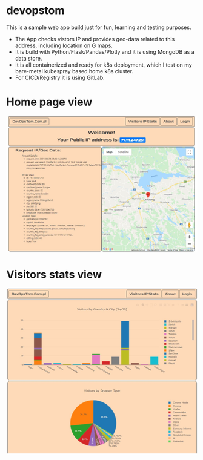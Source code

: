# devopstom

This is a sample web app build just for fun, learning and testing purposes. 
* The App checks vistors IP and provides geo-data related to this address, including location on G maps.
* It is build with Python/Flask/Pandas/Plotly and it is using MongoDB as a data store.
* It is all containerized and ready for k8s deployment, which I test on my bare-metal kubespray based home k8s cluster.
* For CICD/Registry it is using GitLab.

# Home page view
![Alt text](docs/images/index-page.jpg?raw=true "Home page view")

# Visitors stats view
![Alt text](docs/images/visitors-stats.jpg?raw=true "Visitor stats view")
